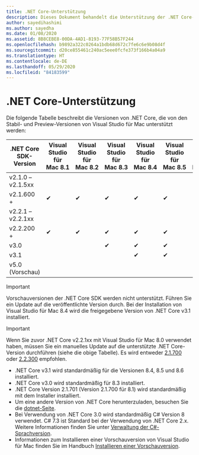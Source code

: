 ```yaml
---
title: .NET Core-Unterstützung
description: Dieses Dokument behandelt die Unterstützung der .NET Core-Versionen in Visual Studio für Mac
author: sayedihashimi
ms.author: sayedha
ms.date: 01/08/2020
ms.assetid: 8B8CEBE8-00DA-4AD1-8193-77F58B57F244
ms.openlocfilehash: b9892a322c0264a1bdb68d672c7fe6c6e9b08d4f
ms.sourcegitcommit: d20ce855461c240ac5eee0fcfe373f166b4a04a9
ms.translationtype: HT
ms.contentlocale: de-DE
ms.lasthandoff: 05/29/2020
ms.locfileid: "84183599"
---
```

# <a name="net-core-support"></a>.NET Core-Unterstützung

Die folgende Tabelle beschreibt die Versionen von .NET Core, die von den Stabil- und Preview-Versionen von Visual Studio für Mac unterstützt werden:

| .NET Core SDK-Version |Visual Studio für Mac 8.1 | Visual Studio für Mac 8.2 | Visual Studio für Mac 8.3 | Visual Studio für Mac 8.4 | Visual Studio für Mac 8.5 | Visual Studio für Mac 8.6 |
|---------|---------|---------|---------|---------|---------|---------|
|v2.1.0 – v2.1.5xx | | | | | | |
|v2.1.600 + |✔︎|✔︎|✔︎|✔︎|✔︎|✔︎|
|v2.2.1 – v2.2.1xx | | | | | | |
|v2.2.200 + |✔︎|✔︎|✔︎|✔︎|✔︎|✔︎|
|v3.0 | | |✔︎|✔︎|✔︎|✔︎|
|v3.1 | | | |✔︎|✔︎|✔︎|
|v5.0 (Vorschau) | | | | | |✔︎|

> [!IMPORTANT]
> Vorschauversionen der .NET Core SDK werden nicht unterstützt. Führen Sie ein Update auf die veröffentlichte Version durch. Bei der Installation von Visual Studio für Mac 8.4 wird die freigegebene Version von .NET Core v3.1 installiert.

> [!IMPORTANT]
> Wenn Sie zuvor .NET Core v2.2.1xx mit Visual Studio für Mac 8.0 verwendet haben, müssen Sie ein manuelles Update auf die unterstützte .NET Core-Version durchführen (siehe die obige Tabelle). Es wird entweder [2.1.700](https://dotnet.microsoft.com/download/dotnet-core/2.1) oder [2.2.300](https://dotnet.microsoft.com/download/dotnet-core/2.2) empfohlen.

* .NET Core v3.1 wird standardmäßig für die Versionen 8.4, 8.5 und 8.6 installiert.
* .NET Core v3.0 wird standardmäßig für 8.3 installiert.
* .NET Core Version 2.1.701 (Version 2.1.700 für 8.1) wird standardmäßig mit dem Installer installiert.
* Um eine andere Version von .NET Core herunterzuladen, besuchen Sie die [dotnet-Seite](https://dotnet.microsoft.com/download/dotnet-core).
* Bei Verwendung von .NET Core 3.0 wird standardmäßig C# Version 8 verwendet. C# 7.3 ist Standard bei der Verwendung von .NET Core 2.x. Weitere Informationen finden Sie unter [Verwaltung der C#-Sprachversion](/dotnet/csharp/language-reference/configure-language-version).
* Informationen zum Installieren einer Vorschauversion von Visual Studio für Mac finden Sie im Handbuch [Installieren einer Vorschauversion](/visualstudio/mac/install-preview).
